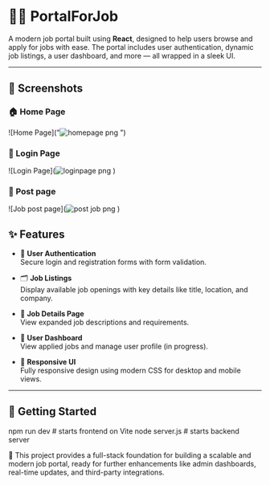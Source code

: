 # 🧑‍💼 PortalForJob

A modern job portal built using **React**, designed to help users browse and apply for jobs with ease. The portal includes user authentication, dynamic job listings, a user dashboard, and more — all wrapped in a sleek UI.

---
## 📸 Screenshots

### 🏠 Home Page
![Home Page]("![homepage png](https://github.com/user-attachments/assets/f07245c1-2a77-4e58-85c2-2f6334da50a0)
")

### 🔐 Login Page
![Login Page](![loginpage png](https://github.com/user-attachments/assets/ccbd6137-d533-4ebf-a759-90d17d28f41b)
)

### 👤 Post page 
![Job post page](![post job png](https://github.com/user-attachments/assets/9e324b86-7649-418c-8c15-e2084774b94b)
)

## ✨ Features

- 🔐 **User Authentication**  
  Secure login and registration forms with form validation.

- 🗂️ **Job Listings**  
  Display available job openings with key details like title, location, and company.

- 📄 **Job Details Page**  
  View expanded job descriptions and requirements.

- 👤 **User Dashboard**  
  View applied jobs and manage user profile (in progress).

- 📱 **Responsive UI**  
  Fully responsive design using modern CSS for desktop and mobile views.

---

## 🚀 Getting Started

npm run dev   # starts frontend on Vite
node  server.js   # starts backend server

🚀 This project provides a full-stack foundation for building a scalable and modern job portal, ready for further enhancements like admin dashboards, real-time updates, and third-party integrations.
